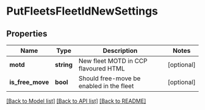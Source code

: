 # PutFleetsFleetIdNewSettings

## Properties
Name | Type | Description | Notes
------------ | ------------- | ------------- | -------------
**motd** | **string** | New fleet MOTD in CCP flavoured HTML | [optional] 
**is_free_move** | **bool** | Should free-move be enabled in the fleet | [optional] 

[[Back to Model list]](../README.md#documentation-for-models) [[Back to API list]](../README.md#documentation-for-api-endpoints) [[Back to README]](../README.md)


